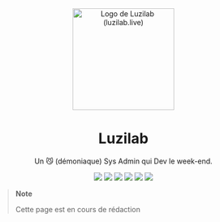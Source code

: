 <div align="center">
  <a href="https://github.com/Luzilab">
    <img src="https://avatars.githubusercontent.com/Luzilab" alt="Logo de Luzilab (luzilab.live)" width="200px">
  </a>
  <h1>Luzilab</h1>
  
  Un :smirk_cat: (démoniaque) Sys Admin qui Dev le week-end.
  
  [![](https://img.shields.io/badge/Site%20Web-luzilab.live-FF7139?style=for-the-badge&logo=Firefox%20Browser)](https://www.luzilab.live)
  [![](https://img.shields.io/badge/Twitter-%40luzilab__net-1DA1F2?style=for-the-badge&logo=twitter)](https://twitter.com/luzilab_net)
  [![](https://img.shields.io/badge/Instagram-%40luzilab__live-E4405F?style=for-the-badge&logo=instagram)](https://www.instagram.com/luzilab_live/)
  [![](https://img.shields.io/badge/Telegram-%40Luzilab-26A5E4?style=for-the-badge&logo=telegram)](https://telegram.me/Luzilab)
  [![](https://img.shields.io/badge/Figma-%40Luzilab-F24E1E?style=for-the-badge&logo=figma)](https://www.figma.com/@luzilab)
  [![](https://img.shields.io/badge/e--mail-contact@luzilab.live-005FF9?style=for-the-badge&logo=Mail.Ru)](mailto:contact@luzilab.live)

  
</div>

> **Note**
>
> Cette page est en cours de rédaction
